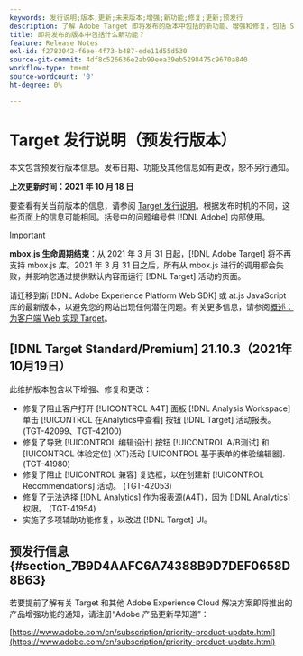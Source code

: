 ```yaml
---
keywords: 发行说明;版本;更新;未来版本;增强;新功能;修复;更新;预发行
description: 了解 Adobe Target 即将发布的版本中包括的新功能、增强和修复，包括 SDK、API 和 JavaScript 库。
title: 即将发布的版本中包括什么新功能？
feature: Release Notes
exl-id: f2783042-f6ee-4f73-b487-ede11d55d530
source-git-commit: 4df8c526636e2ab99eea39eb5298475c9670a840
workflow-type: tm+mt
source-wordcount: '0'
ht-degree: 0%

---
```


# Target 发行说明（预发行版本）

本文包含预发行版本信息。发布日期、功能及其他信息如有更改，恕不另行通知。

**上次更新时间：2021 年 10 月 18 日**

要查看有关当前版本的信息，请参阅 [Target 发行说明](release-notes.md)。根据发布时机的不同，这些页面上的信息可能相同。括号中的问题编号供 [!DNL Adobe] 内部使用。

>[!IMPORTANT]
>
>**mbox.js 生命周期结束**：从 2021 年 3 月 31 日起，[!DNL Adobe Target] 将不再支持 mbox.js 库。2021 年 3 月 31 日之后，所有从 mbox.js 进行的调用都会失败，并影响您通过提供默认内容而运行 [!DNL Target] 活动的页面。
>
>请迁移到新 [!DNL Adobe Experience Platform Web SDK] 或 at.js JavaScript 库的最新版本，以避免您的网站出现任何潜在问题。有关更多信息，请参阅[概述：为客户端 Web 实现 Target](/help/c-implementing-target/c-implementing-target-for-client-side-web/implement-target-for-client-side-web.md)。

## [!DNL Target Standard/Premium] 21.10.3（2021年10月19日）

此维护版本包含以下增强、修复和更改：

* 修复了阻止客户打开 [!UICONTROL A4T] 面板 [!DNL Analysis Workspace] 单击 [!UICONTROL 在Analytics中查看] 按钮 [!DNL Target] 活动报表。 (TGT-42099、TGT-42100)
* 修复了导致 [!UICONTROL 编辑设计] 按钮 [!UICONTROL A/B测试] 和 [!UICONTROL 体验定位] (XT)活动 [!UICONTROL 基于表单的体验编辑器]. (TGT-41980)
* 修复了阻止 [!UICONTROL 兼容] 复选框，以在创建新 [!UICONTROL Recommendations] 活动。 (TGT-42053)
* 修复了无法选择 [!DNL Analytics] 作为报表源(A4T)，因为 [!DNL Analytics] 权限。 (TGT-41954)
* 实施了多项辅助功能修复，以改进 [!DNL Target] UI。

## 预发行信息 {#section_7B9D4AAFC6A74388B9D7DEF0658D8B63}

若要提前了解有关 Target 和其他 Adobe Experience Cloud 解决方案即将推出的产品增强功能的通知，请注册“Adobe 产品更新早知道”：

[https://www.adobe.com/cn/subscription/priority-product-update.html](https://www.adobe.com/cn/subscription/priority-product-update.html)
